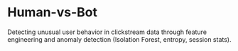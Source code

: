 # Human-vs-Bot
Detecting unusual user behavior in clickstream data through feature engineering and anomaly detection (Isolation Forest, entropy, session stats).
